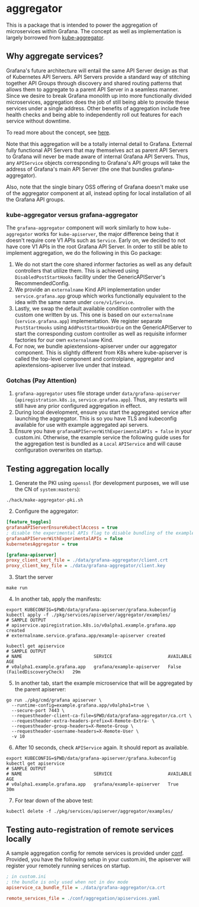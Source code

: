 # aggregator

This is a package that is intended to power the aggregation of microservices within Grafana. The concept
as well as implementation is largely borrowed from [kube-aggregator](https://github.com/kubernetes/kube-aggregator).

## Why aggregate services?

Grafana's future architecture will entail the same API Server design as that of Kubernetes API Servers. API Servers
provide a standard way of stitching together API Groups through discovery and shared routing patterns that allows
them to aggregate to a parent API Server in a seamless manner. Since we desire to break Grafana monolith up into
more functionally divided microservices, aggregation does the job of still being able to provide these services
under a single address. Other benefits of aggregation include free health checks and being able to independently 
roll out features for each service without downtime.

To read more about the concept, see 
[here](https://kubernetes.io/docs/tasks/extend-kubernetes/setup-extension-api-server/).

Note that this aggregation will be a totally internal detail to Grafana. External fully functional API Servers that
may themselves act as parent API Servers to Grafana will never be made aware of internal Grafana API Servers.
Thus, any `APIService` objects corresponding to Grafana's API groups will take the address of 
Grafana's main API Server (the one that bundles grafana-aggregator).

Also, note that the single binary OSS offering of Grafana doesn't make use of the aggregator component at all, instead
opting for local installation of all the Grafana API groups.

### kube-aggregator versus grafana-aggregator

The `grafana-aggregator` component will work similarly to how `kube-aggregator` works for `kube-apiserver`, the major
difference being that it doesn't require core V1 APIs such as `Service`. Early on, we decided to not have core V1
APIs in the root Grafana API Server. In order to still be able to implement aggregation, we do the following in this Go
package:

1. We do not start the core shared informer factories as well as any default controllers that utilize them. 
This is achieved using `DisabledPostStartHooks` facility under the GenericAPIServer's RecommendedConfig.
2. We provide an `externalname` Kind API implementation under `service.grafana.app` group which works functionally 
equivalent to the idea with the same name under `core/v1/Service`.
3. Lastly, we swap the default available condition controller with the custom one written by us. This one is based on
our `externalname` (`service.grafana.app`) implementation. We register separate `PostStartHooks` 
using `AddPostStartHookOrDie` on the GenericAPIServer to start the corresponding custom controller as well as 
requisite informer factories for our own `externalname` Kind.
4. For now, we bundle apiextensions-apiserver under our aggregator component. This is slightly different from K8s
where kube-apiserver is called the top-level component and controlplane, aggregator and apiextensions-apiserver
live under that instead.

### Gotchas (Pay Attention)

1. `grafana-aggregator` uses file storage under `data/grafana-apiserver` (`apiregistration.k8s.io`,
`service.grafana.app`). Thus, any restarts will still have any prior configured aggregation in effect.
2. During local development, ensure you start the aggregated service after launching the aggregator. This is
so you have TLS and kubeconfig available for use with example aggregated api servers.
3. Ensure you have `grafanaAPIServerWithExperimentalAPIs = false` in your custom.ini. Otherwise, the example
service the following guide uses for the aggregation test is bundled as a `Local` `APIService` and will cause
configuration overwrites on startup.

## Testing aggregation locally

1. Generate the PKI using `openssl` (for development purposes, we will use the CN of `system:masters`):
  ```shell
  ./hack/make-aggregator-pki.sh
  ```
2. Configure the aggregator:
  ```ini
  [feature_toggles]
  grafanaAPIServerEnsureKubectlAccess = true
  ; disable the experimental APIs flag to disable bundling of the example service locally
  grafanaAPIServerWithExperimentalAPIs = false
  kubernetesAggregator = true

  [grafana-apiserver]
  proxy_client_cert_file = ./data/grafana-aggregator/client.crt
  proxy_client_key_file = ./data/grafana-aggregator/client.key
  ```
3. Start the server
  ```shell
  make run
  ```
4. In another tab, apply the manifests: 
  ```shell
  export KUBECONFIG=$PWD/data/grafana-apiserver/grafana.kubeconfig
  kubectl apply -f ./pkg/services/apiserver/aggregator/examples/
  # SAMPLE OUTPUT
  # apiservice.apiregistration.k8s.io/v0alpha1.example.grafana.app created
  # externalname.service.grafana.app/example-apiserver created
  
  kubectl get apiservice
  # SAMPLE OUTPUT
  # NAME                           SERVICE                     AVAILABLE                      AGE
  # v0alpha1.example.grafana.app   grafana/example-apiserver   False (FailedDiscoveryCheck)   29m
  ```
5. In another tab, start the example microservice that will be aggregated by the parent apiserver:
  ```shell
  go run ./pkg/cmd/grafana apiserver \
    --runtime-config=example.grafana.app/v0alpha1=true \
    --secure-port 7443 \
    --requestheader-client-ca-file=$PWD/data/grafana-aggregator/ca.crt \
    --requestheader-extra-headers-prefix=X-Remote-Extra- \
    --requestheader-group-headers=X-Remote-Group \
    --requestheader-username-headers=X-Remote-User \
    -v 10
  ```
6. After 10 seconds, check `APIService` again. It should report as available.
  ```shell
  export KUBECONFIG=$PWD/data/grafana-apiserver/grafana.kubeconfig
  kubectl get apiservice
  # SAMPLE OUTPUT
  # NAME                           SERVICE                     AVAILABLE      AGE
  # v0alpha1.example.grafana.app   grafana/example-apiserver   True           30m
  ```
7. For tear down of the above test:
  ```shell
  kubectl delete -f ./pkg/services/apiserver/aggregator/examples/
  ```

## Testing auto-registration of remote services locally

A sample aggregation config for remote services is provided under [conf](../../../../conf/aggregation/apiservices.yaml). Provided, you have the following setup in your custom.ini, the apiserver will
register your remotely running services on startup.

```ini
; in custom.ini
; the bundle is only used when not in dev mode
apiservice_ca_bundle_file = ./data/grafana-aggregator/ca.crt

remote_services_file = ./conf/aggregation/apiservices.yaml
```
